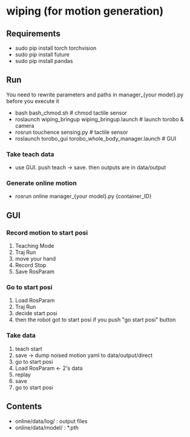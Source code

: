 # wiping (for motion generation)
## Requirements
- sudo pip install torch torchvision
- sudo pip install future
- sudo pip install pandas

## Run
You need to rewrite parameters and paths in manager_{your model}.py before you execute it 
- bash bash_chmod.sh # chmod tactile sensor
- roslaunch wiping_bringup wiping_bringup.launch # launch torobo & camera 
- rosrun touchence sensing.py # tactile sensor
- roslaunch torobo_gui torobo_whole_body_manager.launch # GUI

### Take teach data
- use GUI. push teach -> save. then outputs are in data/output

### Generate online motion
- rosrun online manager_{your model}.py {container_ID}

## GUI
### Record motion to start posi
1. Teaching Mode
1. Traj Run
1. move your hand
1. Record Stop
1. Save RosParam

### Go to start posi
1. Load RosParam
1. Traj Run
1. decide start posi
1. then the robot got to start posi if you push "go start posi" button

### Take data 
1. teach start
1. save -> dump noised motion yaml to data/output/direct
1. go to start posi
1. Load RosParam <- 2's data
1. replay
1. save
1. go to start posi



## Contents
 - online/data/log/ : output files
 - online/data/model/ : *.pth

